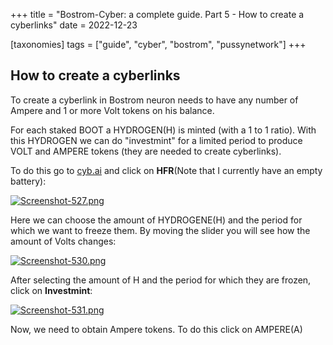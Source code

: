 +++
title = "Bostrom-Cyber: a complete guide. Part 5 - How to create a cyberlinks"
date = 2022-12-23

[taxonomies]
tags = ["guide", "cyber", "bostrom", "pussynetwork"]
+++

## How to create a cyberlinks ##

To create a cyberlink in Bostrom neuron needs to have any number of Ampere and 1 or more Volt tokens on his balance.

For each staked BOOT a HYDROGEN(H) is minted (with a 1 to 1 ratio). With this HYDROGEN we can do "investmint" for a limited period to produce VOLT and AMPERE tokens (they are needed to create cyberlinks).

To do this go to [cyb.ai](https://cyb.ai/) and click on **HFR**(Note that I currently have an empty battery):

[![Screenshot-527.png](https://i.postimg.cc/NjhcgzZ3/Screenshot-527.png)](https://postimg.cc/rK9bjQVj)

<!-- more -->

Here we can choose the amount of HYDROGENE(H) and the period for which we want to freeze them. By moving the slider you will see how the amount of Volts changes:

[![Screenshot-530.png](https://i.postimg.cc/1XgxTGY1/Screenshot-530.png)](https://postimg.cc/xNSFNz26)

After selecting the amount of H and the period for which they are frozen, click on **Investmint**:

[![Screenshot-531.png](https://i.postimg.cc/rst4pHYn/Screenshot-531.png)](https://postimg.cc/vxbTq0yf)
 
Now, we need to obtain Ampere tokens. To do this click on AMPERE(A)
